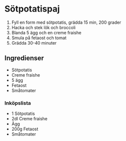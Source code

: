 # Sötpotatispaj

1. Fyll en form med sötpotatis, grädda 15 min, 200 grader
2. Hacka och stek lök och broccoli
3. Blanda 5 ägg och en creme fraishe
4. Smula på fetaost och tomat
5. Grädda 30-40 minuter

## Ingredienser

- Sötpotatis
- Creme fraishe
- 5 ägg
- Fetaost
- Småtomater

### Inköpslista

- 1 Sötpotatis
- 2dl Creme fraishe
- Ägg
- 200g Fetaost
- Småtomater
